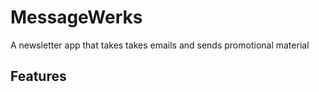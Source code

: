 # MessageWerks

A newsletter app that takes takes emails and sends promotional material

## Features

